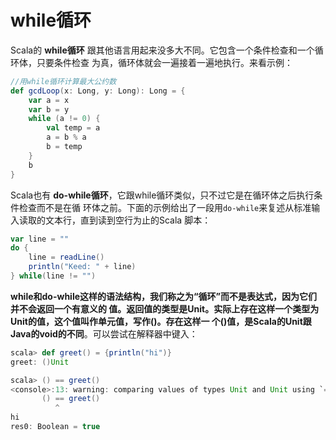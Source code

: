 while循环
================================================================================
Scala的 **while循环** 跟其他语言用起来没多大不同。它包含一个条件检查和一个循环体，只要条件检查
为真，循环体就会一遍接着一遍地执行。来看示例：
```scala
//用while循环计算最大公约数
def gcdLoop(x: Long, y: Long): Long = {
	var a = x
	var b = y
	while (a != 0) {
		val temp = a
		a = b % a
		b = temp
	}
	b
}
```
Scala也有 **do-while循环**，它跟while循环类似，只不过它是在循环体之后执行条件检查而不是在循
环体之前。下面的示例给出了一段用`do-while`来复述从标准输入读取的文本行，直到读到空行为止的Scala
脚本：
```scala
var line = ""
do {
	line = readLine()
	println("Keed: " + line)
} while(line != "")
```
**while和do-while这样的语法结构，我们称之为“循环”而不是表达式，因为它们并不会返回一个有意义的
值。返回值的类型是Unit。实际上存在这样一个类型为Unit的值，这个值叫作单元值，写作()。存在这样一
个()值，是Scala的Unit跟Java的void的不同**。可以尝试在解释器中键入：
```scala
scala> def greet() = {println("hi")}
greet: ()Unit

scala> () == greet()
<console>:13: warning: comparing values of types Unit and Unit using `==' will always yield true
       () == greet()
          ^
hi
res0: Boolean = true
```